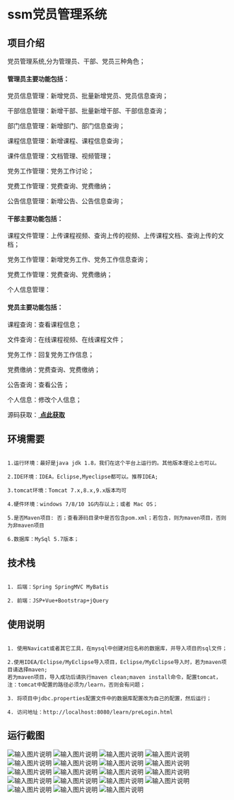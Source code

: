 # ssm党员管理系统

## 项目介绍

党员管理系统,分为管理员、干部、党员三种角色；


#### 管理员主要功能包括：

党员信息管理：新增党员、批量新增党员、党员信息查询；

干部信息管理：新增干部、批量新增干部、干部信息查询；

部门信息管理：新增部门、部门信息查询；

课程信息管理：新增课程、课程信息查询；

课件信息管理：文档管理、视频管理；

党务工作管理：党务工作讨论；

党费工作管理：党费查询、党费缴纳；

公告信息管理：新增公告、公告信息查询；

#### 干部主要功能包括：

课程文件管理：上传课程视频、查询上传的视频、上传课程文档、查询上传的文档；

党务工作管理：新增党务工作、党务工作信息查询；

党费工作管理：党费查询、党费缴纳；

个人信息管理：

#### 党员主要功能包括：

课程查询：查看课程信息；

文件查询：在线课程视频、在线课程文件；

党务工作：回复党务工作信息；

党费缴纳：党费查询、党费缴纳；

公告查询：查看公告；

个人信息：修改个人信息；


源码获取：[ **点此获取** ](http://www.shuyue.fun/index.php?type=productinfo&id=232)

## 环境需要
````

1.运行环境：最好是java jdk 1.8，我们在这个平台上运行的。其他版本理论上也可以。

2.IDE环境：IDEA，Eclipse,Myeclipse都可以。推荐IDEA;

3.tomcat环境：Tomcat 7.x,8.x,9.x版本均可

4.硬件环境：windows 7/8/10 1G内存以上；或者 Mac OS；

5.是否Maven项目: 否；查看源码目录中是否包含pom.xml；若包含，则为maven项目，否则为非maven项目

6.数据库：MySql 5.7版本；
````

## 技术栈
````

1. 后端：Spring SpringMVC MyBatis

2. 前端：JSP+Vue+Bootstrap+jQuery
````

## 使用说明
````

1. 使用Navicat或者其它工具，在mysql中创建对应名称的数据库，并导入项目的sql文件；

2.使用IDEA/Eclipse/MyEclipse导入项目，Eclipse/MyEclipse导入时，若为maven项目请选择maven;
若为maven项目，导入成功后请执行maven clean;maven install命令，配置tomcat，注：tomcat中配置的路径必须为/learn，否则会有问题；

3. 将项目中jdbc.properties配置文件中的数据库配置改为自己的配置，然后运行；

4. 访问地址：http://localhost:8080/learn/preLogin.html
````

## 运行截图
![输入图片说明](https://images.gitee.com/uploads/images/2021/0817/230027_8abfa205_9600114.jpeg "WX20210524-150125@2x.jpeg")
![输入图片说明](https://images.gitee.com/uploads/images/2021/0817/230113_1427eacd_9600114.jpeg "WX20210524-150857@2x.jpeg")
![输入图片说明](https://images.gitee.com/uploads/images/2021/0817/230121_e8c7bd2c_9600114.jpeg "WX20210524-150944@2x.jpeg")
![输入图片说明](https://images.gitee.com/uploads/images/2021/0817/230201_345a6a7e_9600114.jpeg "WX20210524-150959@2x.jpeg")
![输入图片说明](https://images.gitee.com/uploads/images/2021/0817/230211_84628690_9600114.jpeg "WX20210524-151032@2x.jpeg")
![输入图片说明](https://images.gitee.com/uploads/images/2021/0817/230219_00b3851f_9600114.jpeg "WX20210524-151048@2x.jpeg")
![输入图片说明](https://images.gitee.com/uploads/images/2021/0817/230227_06554cf4_9600114.jpeg "WX20210524-151101@2x.jpeg")
![输入图片说明](https://images.gitee.com/uploads/images/2021/0817/230236_eded8df5_9600114.jpeg "WX20210524-151115@2x.jpeg")
![输入图片说明](https://images.gitee.com/uploads/images/2021/0817/230246_f7e70695_9600114.jpeg "WX20210524-151133@2x.jpeg")
![输入图片说明](https://images.gitee.com/uploads/images/2021/0817/230300_3a52e949_9600114.jpeg "WX20210524-151204@2x.jpeg")
![输入图片说明](https://images.gitee.com/uploads/images/2021/0817/230307_e959288a_9600114.jpeg "WX20210524-151230@2x.jpeg")
![输入图片说明](https://images.gitee.com/uploads/images/2021/0817/230317_e903d588_9600114.jpeg "WX20210524-151310@2x.jpeg")
![输入图片说明](https://images.gitee.com/uploads/images/2021/0817/230325_cea2b9bf_9600114.jpeg "WX20210524-151322@2x.jpeg")
![输入图片说明](https://images.gitee.com/uploads/images/2021/0817/230333_819869f3_9600114.jpeg "WX20210524-151331@2x.jpeg")
![输入图片说明](https://images.gitee.com/uploads/images/2021/0817/230341_eda52e22_9600114.jpeg "WX20210524-151344@2x.jpeg")
![输入图片说明](https://images.gitee.com/uploads/images/2021/0817/230353_b15a6bc6_9600114.jpeg "WX20210524-151414@2x.jpeg")
![输入图片说明](https://images.gitee.com/uploads/images/2021/0817/230402_2c159f74_9600114.jpeg "WX20210524-151555@2x.jpeg")
![输入图片说明](https://images.gitee.com/uploads/images/2021/0817/230410_06a3726b_9600114.jpeg "WX20210524-151608@2x.jpeg")
![输入图片说明](https://images.gitee.com/uploads/images/2021/0817/230418_d9b3f2fb_9600114.jpeg "WX20210524-151623@2x.jpeg")